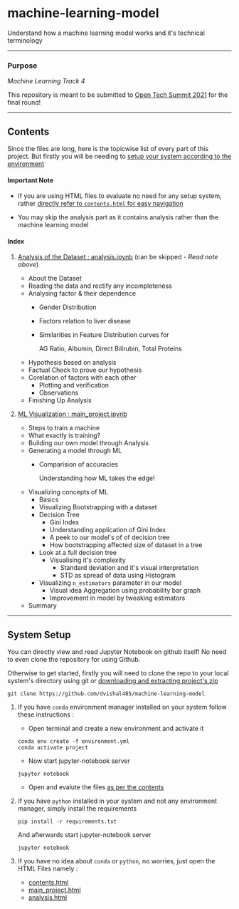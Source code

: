 # machine-learning-model
Understand how a machine learning model works and it's technical terminology

---

### Purpose

*Machine Learning Track 4*

This repository is meant to be submitted to [Open Tech Summit 2021](https://www.opentechsummit.info/) for the final round! 

---

## Contents

Since the files are long, here is the topicwise list of every part of this project. But firstly you will be needing to [setup your system according to the environment](#system-setup)

#### Important Note
- If you are using HTML files to evaluate no need for any setup system, rather [directly refer to `contents.html` for easy navigation](contents.html)

- You may skip the analysis part as it contains analysis rather than the machine learning model

#### Index
1. [Analysis of the Dataset : analysis.ipynb](analysis.ipynb) (can be skipped - *Read note above*)
    - About the Dataset
    - Reading the data and rectify any incompleteness
    - Analysing factor & their dependence
        - Gender Distribution
        - Factors relation to liver disease
        - Similarities in Feature Distribution curves for 
        
            AG Ratio, Albumin, Direct Bilirubin, Total Proteins
    - Hypothesis based on analysis
    - Factual Check to prove our hypothesis
    - Corelation of factors with each other
        - Plotting and verification
        - Observations
    - Finishing Up Analysis

1. [ML Visualization : main_project.ipynb](main_project.ipynb)
    - Steps to train a machine
    - What exactly is training?
    - Building our own model through Analysis
    - Generating a model through ML
        - Comparision of accuracies

            Understanding how ML takes the edge!
    - Visualizing concepts of ML
        - Basics
        - Visualizing Bootstrapping with a dataset
        - Decision Tree
            - Gini Index
            - Understanding application of Gini Index
            - A peek to our model's of of decision tree
            - How bootstrapping affected size of dataset in a tree
        - Look at a full decision tree
            - Visualising it's complexity
                - Standard deviation and it's visual interpretation
                - STD as spread of data using Histogram
        - Visualizing `n_estimators` parameter in our model
            - Visual idea Aggregation using probability bar graph
            - Improvement in model by tweaking estimators
    - Summary

---

## System Setup

You can directly view and read Jupyter Notebook on github itself! No need to even clone the repository for using Github.

Otherwise to get started, firstly you will need to clone the repo to your local system's directory using git or [downloading and extracting project's zip](https://github.com/dvishal485/machine-learning-model/archive/refs/heads/main.zip)

```
git clone https://github.com/dvishal485/machine-learning-model
```

1. If you have `conda` environment manager installed on your system follow these instructions :
    - Open terminal and create a new environment and activate it

    ```
    conda env create -f environment.yml
    conda activate project
    ```
    - Now start jupyter-notebook server

    ```
    jupyter notebook
    ```
    - Open and evalute the files [as per the contents](#Contents)
1. If you have `python` installed in your system and not any environment manager, simply install the requirements

    ```
    pip install -r requirements.txt
    ```

    And afterwards start jupyter-notebook server

    ```
    jupyter notebook
    ```

1. If you have no idea about `conda` or `python`, no worries, just open the HTML Files namely :
    - [contents.html](contents.html)
    - [main_project.html](main_project.html)
    - [analysis.html](analysis.html)